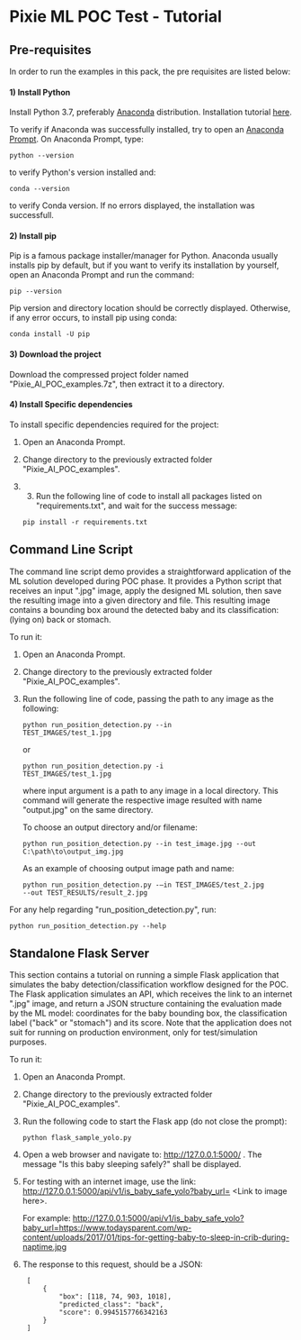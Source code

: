 # Pixie ML POC Test - Tutorial

## Pre-requisites

In order to run the examples in this pack, the pre requisites are listed below:

#### 1) Install Python
Install Python 3.7, preferably [Anaconda](https://www.anaconda.com/distribution/) distribution. Installation tutorial [here](https://docs.anaconda.com/anaconda/install/).

To verify if Anaconda was successfully installed, try to open an [Anaconda Prompt](https://docs.anaconda.com/anaconda/install/verify-install/#conda). On Anaconda Prompt, type:

<code>python --version</code>

to verify Python's version installed and:

<code>conda --version</code>

to verify Conda version. If no errors displayed, the installation was successfull.

#### 2) Install pip
Pip is a famous package installer/manager for Python. Anaconda usually installs pip by default, but if you want to verify its installation by yourself, open an Anaconda Prompt and run the command:

<code>pip --version</code>

Pip version and directory location should be correctly displayed. Otherwise, if any error occurs, to install pip using conda:

<code>conda install -U pip</code>

#### 3) Download the project 

Download the compressed project folder named "Pixie_AI_POC_examples.7z", then extract it to a directory.

#### 4) Install Specific dependencies

To install specific dependencies required for the project:

1. Open an Anaconda Prompt.

2. Change directory to the previously extracted folder "Pixie_AI_POC_examples".

3. 3.	Run the following line of code to install all packages listed on "requirements.txt", and wait for the success message:

    <code>pip install -r requirements.txt</code>

## Command Line Script

The command line script demo provides a straightforward application of the ML solution developed during POC phase. It provides a Python script that receives an input ".jpg" image, apply the designed ML solution, then save the resulting image into a given directory and file. This resulting image contains a bounding box around the detected baby and its classification: (lying on) back or stomach.

To run it:

1. Open an Anaconda Prompt.

2. Change directory to the previously extracted folder "Pixie_AI_POC_examples".

3. Run the following line of code, passing the path to any image as the following:

    <code>python run_position_detection.py --in TEST_IMAGES/test_1.jpg</code>

    or

    <code>python run_position_detection.py -i TEST_IMAGES/test_1.jpg</code>

    where input argument is a path to any image in a local directory. This command will generate the respective image resulted with name "output.jpg" on the same directory.

    To choose an output directory and/or filename:

    <code>python run_position_detection.py --in test_image.jpg --out C:\path\to\output_img.jpg</code>

    As an example of choosing output image path and name:
    
    <code>python run_position_detection.py -–in TEST_IMAGES/test_2.jpg --out TEST_RESULTS/result_2.jpg</code>

For any help regarding "run_position_detection.py", run:

<code>python run_position_detection.py --help</code>

## Standalone Flask Server

This section contains a tutorial on running a simple Flask application that simulates the baby detection/classification workflow designed for the POC. The Flask application simulates an API, which receives the link to an internet ".jpg" image, and return a JSON structure containing the evaluation made by the ML model: coordinates for the baby bounding box, the classification label ("back" or "stomach") and its score. Note that the application does not suit for running on production environment, only for test/simulation purposes.

To run it:

1. Open an Anaconda Prompt.

2. Change directory to the previously extracted folder "Pixie_AI_POC_examples".

3. Run the following code to start the Flask app (do not close the prompt):

    <code>python flask_sample_yolo.py</code>

4. Open a web browser and navigate to: http://127.0.0.1:5000/ . The message "Is this baby sleeping safely?" shall be displayed.

5. For testing with an internet image, use the link: http://127.0.0.1:5000/api/v1/is_baby_safe_yolo?baby_url= \<Link to image here\>.

    For example: http://127.0.0.1:5000/api/v1/is_baby_safe_yolo?baby_url=https://www.todaysparent.com/wp-content/uploads/2017/01/tips-for-getting-baby-to-sleep-in-crib-during-naptime.jpg 

6. The response to this request, should be a JSON: 

        [
            {
                "box": [118, 74, 903, 1018], 
                "predicted_class": "back", 
                "score": 0.9945157766342163
            }
        ]